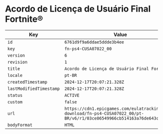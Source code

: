 # Acordo de Licença de Usuário Final Fortnite®

| Key | Value |
| --- | ----- |
| `id` | `6761d9f9a6ddae5ddde3b4ee` |
| `key` | `fn-ps4-CUSA07022_00` |
| `version` | `6` |
| `revision` | `1` |
| `title` | `Acordo de Licença de Usuário Final Fortnite®` |
| `locale` | `pt-BR` |
| `createdTimestamp` | `2024-12-17T20:07:21.328Z` |
| `lastModifiedTimestamp` | `2024-12-17T20:07:21.328Z` |
| `status` | `ACTIVE` |
| `custom` | `false` |
| `url` | `https://cdn1.epicgames.com/eulatracking-download/fn-ps4-CUSA07022_00/pt-BR/v6/r1/03ce06549966cb514163a76de643c1b2.pdf` |
| `bodyFormat` | `HTML` |
